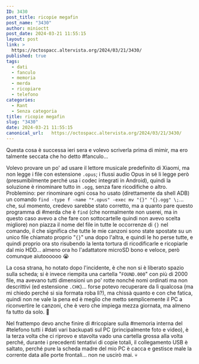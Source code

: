 ```yaml
---
ID: 3430
post_title: ricopie megafin
post_name: "3430"
author: minioctt
post_date: 2024-03-21 11:55:15
layout: post
link: >
  https://octospacc.altervista.org/2024/03/21/3430/
published: true
tags:
  - dati
  - fanculo
  - memoria
  - merda
  - ricopiare
  - telefono
categories:
  - Rant
  - Senza categoria
title: ricopie megafin
slug: "3430"
date: 2024-03-21 11:55:15
canonical_url:   https://octospacc.altervista.org/2024/03/21/3430/
---
```

<!-- wp:paragraph -->
<p markdown="1">Questa cosa è successa ieri sera e volevo scriverla prima di mimir, ma ero talmente seccata che ho detto #fanculo...</p>
<!-- /wp:paragraph -->

<!-- wp:paragraph -->
<p markdown="1">Volevo provare un po' ad usare il lettore musicale predefinito di Xiaomi, ma non legge i file con estensione <code>.opus</code>; i flussi audio Opus in sé li legge però (presumibilmente perché usa i codec integrati in Android), quindi la soluzione è rinominare tutto in <code>.ogg</code>, senza fare ricodifiche o altro. Problemino: per rinominare ogni cosa ho usato (direttamente da shell ADB) un comando <code>find -type f -name "*.opus" -exec mv "{}" "{}.ogg" \;</code>... che, sul momento, credevo sarebbe stato corretto, ma a quanto pare questo programma di #merda che è <code>find</code> (che normalmente non userei, ma in questo caso avevo a che fare con sottocartelle quindi non avevo scelta migliore) non piazza il nome del file in tutte le occorrenze di <code>{}</code> nel comando, il che significa che tutte le mie canzoni sono state spostate su un unico file chiamato proprio "<code>{}</code>" una dopo l'altra, e quindi le ho perse tutte, e quindi proprio ora sto risubendo la lenta tortura di ricodificarle e ricopiarle dal mio HDD... almeno ora ho l'adattatore microSD bono e veloce, però comunque aiutoooooo 😭️</p>
<!-- /wp:paragraph -->

<!-- wp:paragraph -->
<p markdown="1">La cosa strana, ho notato dopo l'incidente, è che non si è liberato spazio sulla scheda; si è invece riempita una cartella "<code>FOUND.000</code>" con più di 2000 file, ma avevano tutti dimensioni un po' rotte nonché nomi ordinati ma non descrittivi (ed estensione <code>.CHK</code>)... forse potevo recuperare da lì qualcosa (ma mi chiedo perché si sia formata roba lì?), ma chissà quanto e con che fatica, quindi non ne vale la pena ed è meglio che metto semplicemente il PC a riconvertire le canzoni, che è vero che impiega mezza giornata, ma almeno fa tutto da solo. 😤️</p>
<!-- /wp:paragraph -->

<!-- wp:paragraph -->
<p markdown="1">Nel frattempo devo anche finire di #ricopiare sulla #memoria interna del #telefono tutti i #dati vari backupati sul PC (principalmente foto e video), è la terza volta che ci riprovo e stavolta vado una cartella grossa alla volta perché, durante i precedenti tentativi di copie totali, il collegamento USB è saltato, perché pure la scheda madre del mio PC è cacca e gestisce male la corrente data alle porte frontali... non ne uscirò mai. 💀️</p>
<!-- /wp:paragraph -->